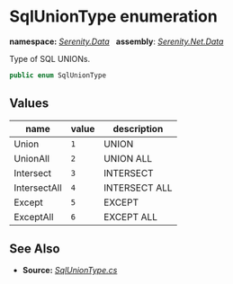 # SqlUnionType enumeration
**namespace:** *[Serenity.Data](../README.md#serenity.data-namespace)*   **assembly**: *[Serenity.Net.Data](../README.md)*

Type of SQL UNIONs.

```csharp
public enum SqlUnionType
```

## Values

| name | value | description |
| --- | --- | --- |
| Union | `1` | UNION |
| UnionAll | `2` | UNION ALL |
| Intersect | `3` | INTERSECT |
| IntersectAll | `4` | INTERSECT ALL |
| Except | `5` | EXCEPT |
| ExceptAll | `6` | EXCEPT ALL |

## See Also

* **Source:** *[SqlUnionType.cs](https://github.com/serenity-is/Serenity/blob/master/src/Serenity.Net.Data/FluentSql/SqlUnionType.cs)*
